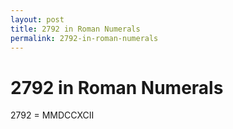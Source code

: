 ```yaml
---
layout: post
title: 2792 in Roman Numerals
permalink: 2792-in-roman-numerals
---
```


# 2792 in Roman Numerals

2792 = MMDCCXCII
